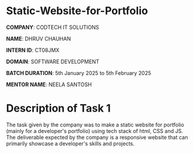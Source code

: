 # Static-Website-for-Portfolio

**COMPANY**: CODTECH IT SOLUTIONS

**NAME**: DHRUV CHAUHAN

**INTERN ID**: CT08JMX

**DOMAIN**: SOFTWARE DEVELOPMENT

**BATCH DURATION**: 5th January 2025 to 5th February 2025

**MENTOR NAME**: NEELA SANTOSH

# Description of Task 1

The task given by the company was to make a static website for portfolio (mainly for a developer's portfolio) using tech stack of html, CSS and JS.
The deliverable expected by the company is a responsive website that can primarily showcase a developer's skills and projects.
